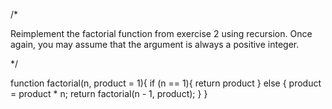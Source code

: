 /*

Reimplement the factorial function from exercise 2 using recursion. Once again, you may assume that the argument is always a positive integer.

*/

function factorial(n, product = 1){
  if (n == 1){
    return product
  } else {
    product = product * n;
    return factorial(n - 1, product);
  }
}